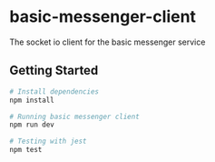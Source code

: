 # basic-messenger-client
The socket io client for the basic messenger service

## Getting Started

```Bash
# Install dependencies
npm install

# Running basic messenger client
npm run dev

# Testing with jest
npm test
```
